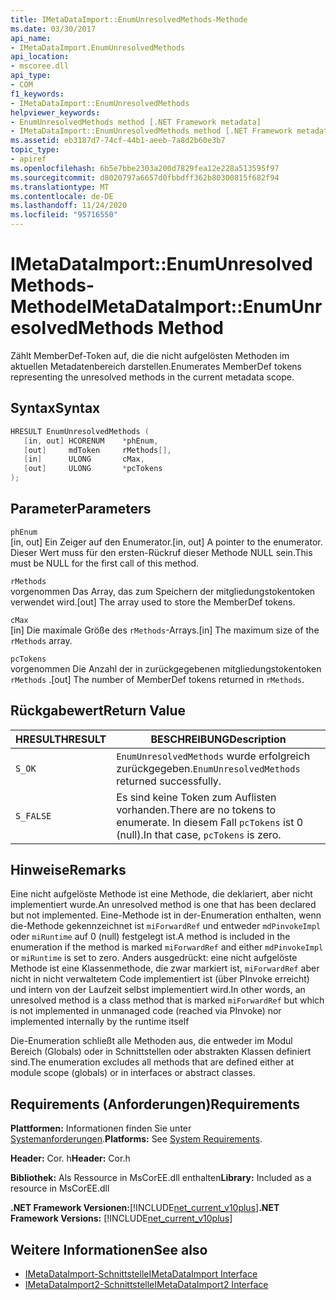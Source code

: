 ```yaml
---
title: IMetaDataImport::EnumUnresolvedMethods-Methode
ms.date: 03/30/2017
api_name:
- IMetaDataImport.EnumUnresolvedMethods
api_location:
- mscoree.dll
api_type:
- COM
f1_keywords:
- IMetaDataImport::EnumUnresolvedMethods
helpviewer_keywords:
- EnumUnresolvedMethods method [.NET Framework metadata]
- IMetaDataImport::EnumUnresolvedMethods method [.NET Framework metadata]
ms.assetid: eb3187d7-74cf-44b1-aeeb-7a8d2b60e3b7
topic_type:
- apiref
ms.openlocfilehash: 6b5e7bbe2303a200d7829fea12e228a513595f97
ms.sourcegitcommit: d8020797a6657d0fbbdff362b80300815f682f94
ms.translationtype: MT
ms.contentlocale: de-DE
ms.lasthandoff: 11/24/2020
ms.locfileid: "95716550"
---
```

# <a name="imetadataimportenumunresolvedmethods-method"></a><span data-ttu-id="94b38-102">IMetaDataImport::EnumUnresolvedMethods-Methode</span><span class="sxs-lookup"><span data-stu-id="94b38-102">IMetaDataImport::EnumUnresolvedMethods Method</span></span>

<span data-ttu-id="94b38-103">Zählt MemberDef-Token auf, die die nicht aufgelösten Methoden im aktuellen Metadatenbereich darstellen.</span><span class="sxs-lookup"><span data-stu-id="94b38-103">Enumerates MemberDef tokens representing the unresolved methods in the current metadata scope.</span></span>  
  
## <a name="syntax"></a><span data-ttu-id="94b38-104">Syntax</span><span class="sxs-lookup"><span data-stu-id="94b38-104">Syntax</span></span>  
  
```cpp  
HRESULT EnumUnresolvedMethods (  
   [in, out] HCORENUM    *phEnum,  
   [out]     mdToken     rMethods[],  
   [in]      ULONG       cMax,  
   [out]     ULONG       *pcTokens  
);  
```  
  
## <a name="parameters"></a><span data-ttu-id="94b38-105">Parameter</span><span class="sxs-lookup"><span data-stu-id="94b38-105">Parameters</span></span>  

 `phEnum`  
 <span data-ttu-id="94b38-106">[in, out] Ein Zeiger auf den Enumerator.</span><span class="sxs-lookup"><span data-stu-id="94b38-106">[in, out] A pointer to the enumerator.</span></span> <span data-ttu-id="94b38-107">Dieser Wert muss für den ersten-Rückruf dieser Methode NULL sein.</span><span class="sxs-lookup"><span data-stu-id="94b38-107">This must be NULL for the first call of this method.</span></span>  
  
 `rMethods`  
 <span data-ttu-id="94b38-108">vorgenommen Das Array, das zum Speichern der mitgliedungstokentoken verwendet wird.</span><span class="sxs-lookup"><span data-stu-id="94b38-108">[out] The array used to store the MemberDef tokens.</span></span>  
  
 `cMax`  
 <span data-ttu-id="94b38-109">[in] Die maximale Größe des `rMethods`-Arrays.</span><span class="sxs-lookup"><span data-stu-id="94b38-109">[in] The maximum size of the `rMethods` array.</span></span>  
  
 `pcTokens`  
 <span data-ttu-id="94b38-110">vorgenommen Die Anzahl der in zurückgegebenen mitgliedungstokentoken `rMethods` .</span><span class="sxs-lookup"><span data-stu-id="94b38-110">[out] The number of MemberDef tokens returned in `rMethods`.</span></span>  
  
## <a name="return-value"></a><span data-ttu-id="94b38-111">Rückgabewert</span><span class="sxs-lookup"><span data-stu-id="94b38-111">Return Value</span></span>  
  
|<span data-ttu-id="94b38-112">HRESULT</span><span class="sxs-lookup"><span data-stu-id="94b38-112">HRESULT</span></span>|<span data-ttu-id="94b38-113">BESCHREIBUNG</span><span class="sxs-lookup"><span data-stu-id="94b38-113">Description</span></span>|  
|-------------|-----------------|  
|`S_OK`|<span data-ttu-id="94b38-114">`EnumUnresolvedMethods` wurde erfolgreich zurückgegeben.</span><span class="sxs-lookup"><span data-stu-id="94b38-114">`EnumUnresolvedMethods` returned successfully.</span></span>|  
|`S_FALSE`|<span data-ttu-id="94b38-115">Es sind keine Token zum Auflisten vorhanden.</span><span class="sxs-lookup"><span data-stu-id="94b38-115">There are no tokens to enumerate.</span></span> <span data-ttu-id="94b38-116">In diesem Fall `pcTokens` ist 0 (null).</span><span class="sxs-lookup"><span data-stu-id="94b38-116">In that case, `pcTokens` is zero.</span></span>|  
  
## <a name="remarks"></a><span data-ttu-id="94b38-117">Hinweise</span><span class="sxs-lookup"><span data-stu-id="94b38-117">Remarks</span></span>  

 <span data-ttu-id="94b38-118">Eine nicht aufgelöste Methode ist eine Methode, die deklariert, aber nicht implementiert wurde.</span><span class="sxs-lookup"><span data-stu-id="94b38-118">An unresolved method is one that has been declared but not implemented.</span></span> <span data-ttu-id="94b38-119">Eine-Methode ist in der-Enumeration enthalten, wenn die-Methode gekennzeichnet ist `miForwardRef` und entweder `mdPinvokeImpl` oder `miRuntime` auf 0 (null) festgelegt ist.</span><span class="sxs-lookup"><span data-stu-id="94b38-119">A method is included in the enumeration if the method is marked `miForwardRef` and either `mdPinvokeImpl` or `miRuntime` is set to zero.</span></span> <span data-ttu-id="94b38-120">Anders ausgedrückt: eine nicht aufgelöste Methode ist eine Klassenmethode, die zwar markiert ist, `miForwardRef` aber nicht in nicht verwaltetem Code implementiert ist (über PInvoke erreicht) und intern von der Laufzeit selbst implementiert wird.</span><span class="sxs-lookup"><span data-stu-id="94b38-120">In other words, an unresolved method is a class method that is marked `miForwardRef` but which is not implemented in unmanaged code (reached via PInvoke) nor implemented internally by the runtime itself</span></span>  
  
 <span data-ttu-id="94b38-121">Die-Enumeration schließt alle Methoden aus, die entweder im Modul Bereich (Globals) oder in Schnittstellen oder abstrakten Klassen definiert sind.</span><span class="sxs-lookup"><span data-stu-id="94b38-121">The enumeration excludes all methods that are defined either at module scope (globals) or in interfaces or abstract classes.</span></span>  
  
## <a name="requirements"></a><span data-ttu-id="94b38-122">Requirements (Anforderungen)</span><span class="sxs-lookup"><span data-stu-id="94b38-122">Requirements</span></span>  

 <span data-ttu-id="94b38-123">**Plattformen:** Informationen finden Sie unter [Systemanforderungen](../../get-started/system-requirements.md).</span><span class="sxs-lookup"><span data-stu-id="94b38-123">**Platforms:** See [System Requirements](../../get-started/system-requirements.md).</span></span>  
  
 <span data-ttu-id="94b38-124">**Header:** Cor. h</span><span class="sxs-lookup"><span data-stu-id="94b38-124">**Header:** Cor.h</span></span>  
  
 <span data-ttu-id="94b38-125">**Bibliothek:** Als Ressource in MsCorEE.dll enthalten</span><span class="sxs-lookup"><span data-stu-id="94b38-125">**Library:** Included as a resource in MsCorEE.dll</span></span>  
  
 <span data-ttu-id="94b38-126">**.NET Framework Versionen:**[!INCLUDE[net_current_v10plus](../../../../includes/net-current-v10plus-md.md)]</span><span class="sxs-lookup"><span data-stu-id="94b38-126">**.NET Framework Versions:** [!INCLUDE[net_current_v10plus](../../../../includes/net-current-v10plus-md.md)]</span></span>  
  
## <a name="see-also"></a><span data-ttu-id="94b38-127">Weitere Informationen</span><span class="sxs-lookup"><span data-stu-id="94b38-127">See also</span></span>

- [<span data-ttu-id="94b38-128">IMetaDataImport-Schnittstelle</span><span class="sxs-lookup"><span data-stu-id="94b38-128">IMetaDataImport Interface</span></span>](imetadataimport-interface.md)
- [<span data-ttu-id="94b38-129">IMetaDataImport2-Schnittstelle</span><span class="sxs-lookup"><span data-stu-id="94b38-129">IMetaDataImport2 Interface</span></span>](imetadataimport2-interface.md)
